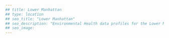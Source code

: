 ```yaml
---
## title: Lower Manhattan
## type: location
## seo_title: "Lower Manhattan"
## seo_description: "Environmental Health data profiles for the Lower Manhattan neighborhood of NYC."
## seo_image: 
---
```

